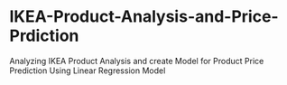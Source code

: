 # IKEA-Product-Analysis-and-Price-Prdiction
Analyzing IKEA Product Analysis and create Model for Product Price Prediction Using Linear Regression Model
